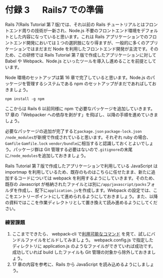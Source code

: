 # 付録 3 　 Rails7 での準備

Rails 7(Rails Tutorial 第７版)では、それ以前の Rails チュートリアルとはフロントエンド周りの技術が一新され、Node.js 不要のフロントエンド環境をデフォルトとした内容になっていると思います。これは Rails アプリケーションでのフロントエンド開発においては１つの選択肢になり得ますが、一般的に多くのアプリケーションではまだまだ Node を利用したフロントエンド開発が主流です。そのため、この研修では Rails Tutorial 第７版で作成したアプリケーションに対して Babel や Webpack、Node.js といったツールを導入し進めることを前提としています。

Node 環境のセットアップは第 16 章で完了していると思います。Node.js のパッケージを管理するシステムである npm のセットアップがまだであればしておきましょう。

```
npm install -g npm
```

ここからは Rails 6 以前同様に npm で必要なパッケージを追加していきます。17 章の「Webpacker への依存を剥がす」を飛ばし、以降の手順を進めていきましょう。

必要なパッケージの追加が完了すると`package.json` `package-lock.json` `/node_modules`が新規で作成されていると思います。それぞれ ruby の場合、`Gamfile` `Gamfile.lock` `vendor/bundle`に相当すると認識しておくとよいでしょう。パッケージ群は Git 管理する必要はないので`.gitignore`の末尾に`/node_modules`を追加しておきましょう。

Rails Tutorial 第７版で作成したアプリケーションで利用している JavaScript は importmap を利用しているため、既存のものはこちらに任せたまま、新たに追加するコードについては webpack を利用するようにしていきます。そのため、既存の Javascript が格納されたファイルとは別に`/app/javascript/packs`フォルダを作成し、配下に`application.js`を作成します。Webpack の設定では、ここをエントリーポイントにして進められるようにしておきましょう。また、以降の資料ではここを作業ディレクトリとして置き換えて読み進めるようにしてください。

### 練習課題

1. ここまでできたら、 webpack-cli で[利用可能なコマンド](https://webpack.js.org/api/cli/) を見て、試しにバンドルファイルをビルドしてみましょう。 webpack.config.js で指定した ディレクトリに application.js のようなファイルができていれば成功です。成功していれば build したファイルも Git 管理の対象から除外しておきましょう。
2. 17 章の内容を参考に、Rails から JavaScript を読み込めるようにしましょう。
